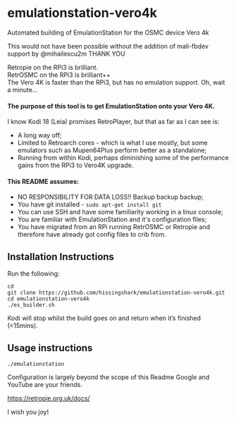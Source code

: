 # emulationstation-vero4k
Automated building of EmulationStation for the OSMC device Vero 4k

This would not have been possible without the addition of mali-fbdev support by @mihailescu2m THANK YOU

Retropie on the RPi3 is brilliant.  
RetrOSMC on the RPi3 is brilliant++  
The Vero 4K is faster than the RPi3, but has no emulation support. Oh, wait a minute…

#### The purpose of this tool is to get EmulationStation onto your Vero 4K.
I know Kodi 18 (Leia) promises RetroPlayer, but that as far as I can see is:

* A long way off;
* Limited to Retroarch cores - which is what I use mostly, but some emulators such as Mupen64Plus perform better as a standalone;
* Running from within Kodi, perhaps diminishing some of the performance gains from the RPi3 to Vero4K upgrade.

#### This README assumes:

* NO RESPONSIBILITY FOR DATA LOSS!! Backup backup backup;
* You have git installed - `sudo apt-get install git`
* You can use SSH and have some familiarity working in a linux console;
* You are familiar with EmulationStation and it's configuration files;
* You have migrated from an RPi running RetrOSMC or Retropie and therefore have already got config files to crib from.

## Installation Instructions
Run the following:
```
cd
git clone https://github.com/hissingshark/emulationstation-vero4k.git
cd emulationstation-vero4k
./es_builder.sh
```

Kodi will stop whilst the build goes on and return when it’s finished (<15mins).

## Usage instructions
`./emulationstation`


Configuration is largely beyond the scope of this Readme
Google and YouTube are your friends.  

https://retropie.org.uk/docs/

I wish you joy!
